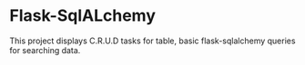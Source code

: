 # Flask-SqlALchemy
This project displays C.R.U.D tasks for  table, basic flask-sqlalchemy queries for searching data. 
